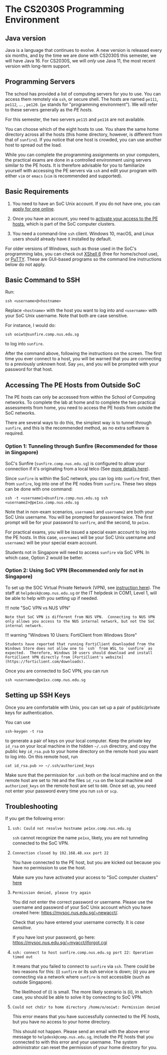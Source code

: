 # The CS2030S Programming Environment

## Java version

Java is a language that continues to evolve.  A new version is released every six months, and by the time we are done with CS2030S this semester, we will have Java 16.  For CS2030S, we will _only_ use Java 11, the most recent version with long-term support.

## Programming Servers

The school has provided a list of computing servers for you to use.  You can access them remotely via `ssh`, or secure shell.  The hosts are named `pe111`, `pe112`, ... , `pe120`.  (`pe` stands for "programming environment").  We will refer to these servers generally as the _PE hosts._

For this semester, the two servers `pe115` and `pe116` are not available.

You can choose which of the eight hosts to use.  You share the same home directory across all the hosts (this home directory, however, is different from that of `sunfire`).  If you notice that one host is crowded, you can use another host to spread out the load.

While you can complete the programming assignments on your computers, the practical exams are done in a controlled environment using servers similar to the PE hosts.  It is therefore advisable for you to familiarize yourself with accessing the PE servers via `ssh` and edit your program with either `vim` or `emacs` (`vim` is recommended and supported).

## Basic Requirements

1. You need to have an SoC Unix account.  If you do not have one, you can [apply for one online](https://mysoc.nus.edu.sg/~newacct/).

2. Once you have an account, you need to [activate your access to the PE hosts](https://mysoc.nus.edu.sg/~myacct/services.cgi), which is part of the SoC computer clusters.

3. You need a command-line `ssh` client.  Windows 10, macOS, and Linux users should already have it installed by default.

For older versions of Windows, such as those used in the SoC's programming labs, you can check out [XShell 6](https://www.netsarang.com/products/xsh_overview.html) (free for home/school use), or [PuTTY](https://www.putty.org).  These are GUI-based programs so the command line instructions below do not apply.

## Basic Command to SSH

Run:
```
ssh <username>@<hostname>
```

Replace `<hostname>` with the host you want to log into and `<username>` with your SoC Unix username.  Note that both are case sensitive.

For instance, I would do:
```
ssh ooiwt@sunfire.comp.nus.edu.sg
```
to log into `sunfire`.

After the command above, following the instructions on the screen.  The first time you ever connect to a host, you will be warned that you are connecting to a previously unknown host.  Say `yes`, and you will be prompted with your password for that host.

## Accessing The PE Hosts from Outside SoC

The PE hosts can only be accessed from within the School of Computing networks.  To complete the lab at home and to complete the two practical assessments from home, you need to access the PE hosts from outside the SoC networks.  

There are several ways to do this, the simplest way is to tunnel through `sunfire`, and this is the recommended method, as no extra software is required.

### Option 1: Tunneling through Sunfire (Recommended for those in Singapore)

SoC's Sunfire (`sunfire.comp.nus.edu.sg`) is configured to allow your connection if it's originating from a local telco (See [more details here](https://dochub.comp.nus.edu.sg/cf/guides/unix/soc_unix_pass_your_direct_access_to_soc_unix_servers)).

Since `sunfire` is within the SoC network, you can log into `sunfire` first, then from `sunfire`, log into one of the PE nodes from `sunfire`.  These two steps can be done with one command:
```
ssh -t <username1>@sunfire.comp.nus.edu.sg ssh <username2>@pe1xx.comp.nus.edu.sg
```

Note that in non-exam scenarios, `username1` and `username2` are both your SoC Unix username.  You will be prompted for password twice.  The first prompt will be for your password to `sunfire`, and the second, to `pe1xx`.

For practical exams, you will be issued a special exam account to log into the PE hosts.  In this case, `username1` will be your SoC Unix username and `username2` will be your special exam account.

Students not in Singapore will need to access `sunfire` via SoC VPN.  In which case, Option 2 would be better.

### Option 2: Using SoC VPN (Recommended only for not in Singapore)

To set up the SOC Virtual Private Network (VPN), see [instruction here](https://dochub.comp.nus.edu.sg/cf/guides/network/vpn)).  The staff at `helpdesk@comp.nus.edu.sg` or the IT helpdesk in COM1, Level 1, will be able to help with you setting up if needed.

!!! note "SoC VPN vs NUS VPN"

    Note that SoC VPN is different from NUS VPN.  Connecting to NUS VPN only allows you access to the NUS internal network, but not the SoC internal network.

!!! warning "Windows 10 Users: FortiClient from Windows Store"

    Students have reported that running FortiClient downloaded from the Windows Store does not allow one to `ssh` from WSL to `sunfire` as expected.  Therefore, Windows 10 users should download and install FortiClient VPN directly from [FortiClient's website](https://forticlient.com/downloads).

Once you are connected to SoC VPN, you can run
```
ssh <username>@pe1xx.comp.nus.edu.sg
```

## Setting up SSH Keys

Once you are comfortable with Unix, you can set up a pair of public/private keys for authentication.  

You can use
```
ssh-keygen -t rsa
```

to generate a pair of keys on your local computer.  Keep the private key `id_rsa` on your local machine in the hidden `~/.ssh` directory, and copy the public key `id_rsa.pub` to your home directory on the remote host you want to log into.  On this remote host, run
```
cat id_rsa.pub >> ~/.ssh/authorized_keys
```

Make sure that the permission for `.ssh` both on the local machine and on the remote host are set to `700` and the files `id_rsa` on the local machine and `authorized_keys` on the remote host are set to `600`.  Once set up, you need not enter your password every time you run `ssh` or `scp`.  

## Troubleshooting

If you get the following error:

1. `ssh: Could not resolve hostname pe1xx.comp.nus.edu.sg`

	`ssh` cannot recognize the name `pe1xx`, likely, you are not tunneling connected to the SoC VPN.

2. `Connection closed by 192.168.48.xxx port 22`

    You have connected to the PE host, but you are kicked out because you have no permission to use the host.

	Make sure you have activated your access to "SoC computer clusters" [here](https://mysoc.nus.edu.sg/~myacct/services.cgi)

3. `Permission denied, please try again`

    You did not enter the correct password or username.  Please use the username and password
of your SoC Unix account which you have created here: https://mysoc.nus.edu.sg/~newacct/.  

    Check that you have entered your username correctly.  It is _case sensitive_.

    If you have lost your password, go here: https://mysoc.nus.edu.sg/~myacct/iforgot.cgi

4. `ssh: connect to host sunfire.comp.nus.edu.sg port 22: Operation timed out`

	It means that you failed to connect to `sunfire` via `ssh`.  There could be two reasons for this: (i) `sunfire` or its ssh service is down; (ii) you are connecting via a network where `sunfire` is not accessible (such as outside Singapore).  

	The likelihood of (i) is small.  The more likely scenario is (ii), in which case, you should be able to solve it by connecting to SoC VPN.

5. `Could not chdir to home directory /home/o/ooiwt: Permission denied`

    This error means that you have successfully connected to the PE hosts, but you have no access to your home directory.

	This should not happen.  Please send an email with the above error message to `helpdesk@comp.nus.edu.sg`, include the PE hosts that you connected to with this error and your username.  The system administrator can reset the permission of your home directory for you.
